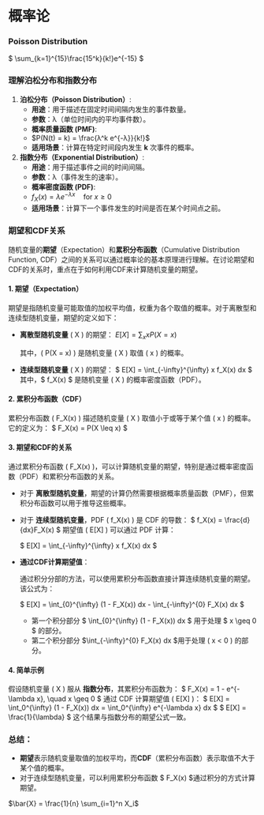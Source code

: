 # 概率论

### Poisson Distribution

$ \sum_{k=1}^{15}\frac{15^k}{k!}e^{-15} $

### 理解泊松分布和指数分布

1. **泊松分布（Poisson Distribution）**:
   - **用途**：用于描述在固定时间间隔内发生的事件数量。
   - **参数**：λ（单位时间内的平均事件数）。
   - **概率质量函数 (PMF)**:
   -  $P(N(t) = k) = \frac{λ^k e^{-λ}}{k!}$
   - **适用场景**：计算在特定时间段内发生 **k** 次事件的概率。
2. **指数分布（Exponential Distribution）**:
   - **用途**：用于描述事件之间的时间间隔。
   - **参数**：λ（事件发生的速率）。
   - **概率密度函数 (PDF)**: 
   - $f_X(x) = λ e^{-λx} \quad \text{for } x \geq 0$
   - **适用场景**：计算下一个事件发生的时间是否在某个时间点之前。
### 期望和CDF关系

随机变量的**期望**（Expectation）和**累积分布函数**（Cumulative Distribution Function, CDF）之间的关系可以通过概率论的基本原理进行理解。在讨论期望和CDF的关系时，重点在于如何利用CDF来计算随机变量的期望。

#### 1. 期望（Expectation）

期望是指随机变量可能取值的加权平均值，权重为各个取值的概率。对于离散型和连续型随机变量，期望的定义如下：

- **离散型随机变量** \( X \) 的期望：
  $E[X] = \sum_{x} x P(X = x)$

  其中，\( P(X = x) \) 是随机变量 \( X \) 取值 \( x \) 的概率。

- **连续型随机变量** \( X \) 的期望：
  $ E[X] = \int_{-\infty}^{\infty} x f_X(x) dx $
  其中，$ f_X(x) $ 是随机变量 \( X \) 的概率密度函数（PDF）。

#### 2. 累积分布函数（CDF）

累积分布函数 \( F_X(x) \) 描述随机变量 \( X \) 取值小于或等于某个值 \( x \) 的概率。它的定义为：
$ F_X(x) = P(X \leq x) $

#### 3. 期望和CDF的关系

通过累积分布函数 \( F_X(x) \)，可以计算随机变量的期望，特别是通过概率密度函数（PDF）和累积分布函数的关系。

- 对于 **离散型随机变量**，期望的计算仍然需要根据概率质量函数（PMF），但累积分布函数可以用于推导这些概率。

- 对于 **连续型随机变量**，PDF \( f_X(x) \) 是 CDF 的导数：
  $
  f_X(x) = \frac{d}{dx}F_X(x)
  $
  期望值 \( E[X] \) 可以通过 PDF 计算：

  $
  E[X] = \int_{-\infty}^{\infty} x f_X(x) dx
  $

- **通过CDF计算期望值**：

  通过积分分部的方法，可以使用累积分布函数直接计算连续随机变量的期望。该公式为：

  $
  E[X] = \int_{0}^{\infty} (1 - F_X(x)) dx - \int_{-\infty}^{0} F_X(x) dx
  $

  - 第一个积分部分 $ \int_{0}^{\infty} (1 - F_X(x)) dx $ 用于处理 $ x \geq 0 $ 的部分。
  - 第二个积分部分 $\int_{-\infty}^{0} F_X(x) dx $用于处理 \( x < 0 \) 的部分。

#### 4. 简单示例

假设随机变量 \( X \) 服从 **指数分布**，其累积分布函数为：
$
F_X(x) = 1 - e^{-\lambda x}, \quad x \geq 0
$
通过 CDF 计算期望值 \( E[X] \)：
$
E[X] = \int_0^{\infty} (1 - F_X(x)) dx = \int_0^{\infty} e^{-\lambda x} dx
$
$
E[X] = \frac{1}{\lambda}
$
这个结果与指数分布的期望公式一致。

### 总结：

- **期望**表示随机变量取值的加权平均，而**CDF**（累积分布函数）表示取值不大于某个值的概率。
- 对于连续型随机变量，可以利用累积分布函数 $ F_X(x) $通过积分的方式计算期望。



$\bar{X} = \frac{1}{n} \sum_{i=1}^n X_i$ 
